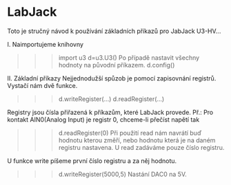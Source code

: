 # LabJack

Toto je stručný návod k používání základních příkazů pro JabJack U3-HV...

I.  Naimportujeme knihovny
>>> import u3
>>> d=u3.U3()
Po případě nastavit všechny hodnoty na původní příkazem.
>>> d.config()


II. Základní příkazy
Nejjednodužší spůzob je pomocí zapisovnání registrů. Vystačí nám dvě funkce.
>>>d.writeRegister(...)
>>>d.readRegister(...)

Registry jsou čísla přiřazená k příkazům, které LabJack provede.
Př.:  Pro kontakt AIN0(Analog Input) je registr 0, chceme-li přečíst napětí tak
>>>d.readRegister(0)
Při použití read nám navrátí buď hodnotu kterou změří, nebo hodnotu která je na daném registru nastavena. U read zadáváme pouze číslo registru.

U funkce write píšeme první číslo registru a za něj hodnotu.
>>>d.writeRegister(5000,5)
Nastání DAC0 na 5V.


